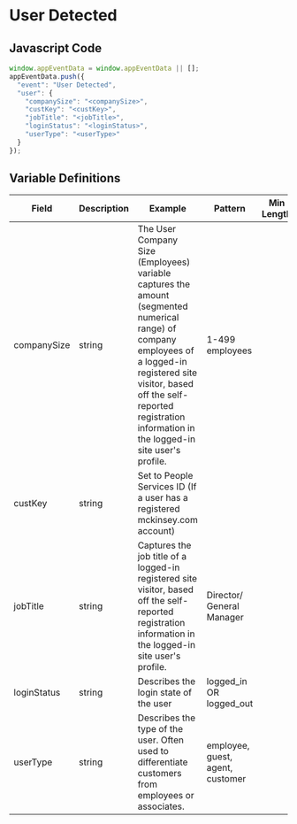 # User Detected

## Javascript Code

```js
window.appEventData = window.appEventData || [];
appEventData.push({
  "event": "User Detected",
  "user": {
    "companySize": "<companySize>",
    "custKey": "<custKey>",
    "jobTitle": "<jobTitle>",
    "loginStatus": "<loginStatus>",
    "userType": "<userType>"
  }
});
```
## Variable Definitions

|Field|Description|Example|Pattern|Min Length|Max Length|Minimum|Maximum|Multiple Of|
| --- | --- | --- | --- | --- | --- | --- | --- | --- |
|companySize|string|The User Company Size (Employees) variable captures the amount (segmented numerical range) of company employees of a logged-in registered site visitor, based off the self-reported registration information in the logged-in site user's profile.|1-499 employees|
|custKey|string|Set to People Services ID (If a user has a registered mckinsey.com account)
|jobTitle|string|Captures the job title of a logged-in registered site visitor, based off the self-reported registration information in the logged-in site user's profile.|Director/ General Manager|
|loginStatus|string|Describes the login state of the user|logged_in OR logged_out|
|userType|string|Describes the type of the user. Often used to differentiate customers from employees or associates.|employee, guest, agent, customer|
